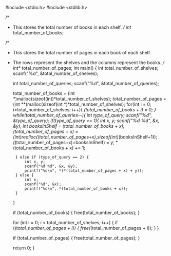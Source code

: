 
#include <stdio.h>
#include <stdlib.h>

/*
 * This stores the total number of books in each shelf.
 */
int* total_number_of_books;

/*
 * This stores the total number of pages in each book of each shelf.
 * The rows represent the shelves and the columns represent the books.
 */
int** total_number_of_pages;
int main()
{
    int total_number_of_shelves;
    scanf("%d", &total_number_of_shelves);
    
    int total_number_of_queries;
    scanf("%d", &total_number_of_queries);
    
    total_number_of_books = (int *)malloc(sizeof(int)*total_number_of_shelves);
    total_number_of_pages = (int **)malloc(sizeof(int *)*total_number_of_shelves);
    for(int i = 0; i<total_number_of_shelves; i++){
        *(total_number_of_books + i) = 0;
    }
    while(total_number_of_queries--){
        int type_of_query;
        scanf("%d", &type_of_query);
        if(type_of_query == 1){
            int x, y;
            scanf("%d %d", &x, &y);
            int booksInShelf = *(total_number_of_books + x);
            *(total_number_of_pages + x) = (int*)realloc(*(total_number_of_pages+x),sizeof(int)*(booksInShelf+1));
            *(*(total_number_of_pages+x)+booksInShelf) = y;
            *(total_number_of_books + x) += 1;

        } else if (type_of_query == 2) {
            int x, y;
            scanf("%d %d", &x, &y);
            printf("%d\n", *(*(total_number_of_pages + x) + y));
        } else {
            int x;
            scanf("%d", &x);
            printf("%d\n", *(total_number_of_books + x));
        }
    }

    if (total_number_of_books) {
        free(total_number_of_books);
    }
    
    for (int i = 0; i < total_number_of_shelves; i++) {
        if (*(total_number_of_pages + i)) {
            free(*(total_number_of_pages + i));
        }
    }
    
    if (total_number_of_pages) {
        free(total_number_of_pages);
    }
    
    return 0;
}
